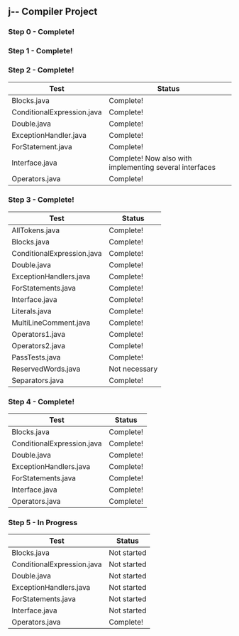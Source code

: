 ## j-- Compiler Project

### Step 0 - Complete!

### Step 1 - Complete!

### Step 2 - Complete!

 Test | Status 
------|------
 Blocks.java 				| Complete!
 ConditionalExpression.java 	| Complete! 
 Double.java 				| Complete! 
 ExceptionHandler.java 	| Complete!
 ForStatement.java 		| Complete!
 Interface.java 			| Complete! Now also with implementing several interfaces
 Operators.java 			| Complete!
 
### Step 3 - Complete!

 Test | Status 
------|------
 AllTokens.java 				| Complete!
 Blocks.java 	| Complete!
 ConditionalExpression.java 				| Complete!
 Double.java 	| Complete!
 ExceptionHandlers.java 		| Complete!
 ForStatements.java 			| Complete!
 Interface.java 			| Complete!
 Literals.java 				| Complete! 
 MultiLineComment.java 	| Complete!
 Operators1.java 				| Complete!
 Operators2.java 	| Complete!
 PassTests.java 		| Complete!
 ReservedWords.java 			| Not necessary 
 Separators.java 			| Complete!

### Step 4 - Complete!

Test | Status
-----|-------
Blocks.java | Complete!
ConditionalExpression.java | Complete!
Double.java | Complete!
ExceptionHandlers.java | Complete!
ForStatements.java | Complete!
Interface.java | Complete!
Operators.java | Complete!

### Step 5 - In Progress
Test | Status
-----|-------
Blocks.java | Not started
ConditionalExpression.java | Not started
Double.java | Not started
ExceptionHandlers.java | Not started
ForStatements.java | Not started
Interface.java | Not started
Operators.java | Complete!
